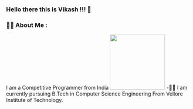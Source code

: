 ### Hello there this is Vikash !!! 👋

<!--
**Vikash-techie/Vikash-techie** is a ✨ _special_ ✨ repository because its `README.md` (this file) appears on your GitHub profile.

Here are some ideas to get you started:

- 🔭 I’m currently working on ...
- 🌱 I’m currently learning ...
- 👯 I’m looking to collaborate on ...
- 🤔 I’m looking for help with ...
- 💬 Ask me about ...
- 📫 How to reach me: ...
- 😄 Pronouns: ...
- ⚡ Fun fact: ...
-->
### 🧑‍💻 About Me :
I am a Competitive Programmer from India <img src = "https://media.giphy.com/media/jQoMk4rOThGxC9EmaV/giphy.gif" width = "150"/>
-:student: I am currently pursuing B.Tech in Computer Science Engineering From Vellore Institute of Technology.
